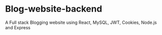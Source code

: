 # Blog-website-backend
A Full stack Blogging website using React, MySQL, JWT, Cookies, Node.js and Express
